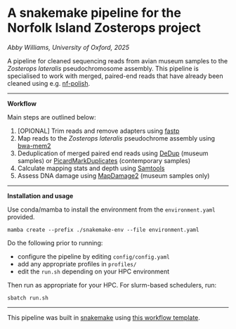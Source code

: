 # A snakemake pipeline for the Norfolk Island Zosterops project
*Abby Williams, University of Oxford, 2025*

A pipeline for cleaned sequencing reads from avian museum samples to the *Zosterops lateralis* pseudochromosome assembly. 
This pipeline is specialised to work with merged, paired-end reads that have already been cleaned using e.g. [nf-polish](https://github.com/MozesBlom/nf-polish).

---

**Workflow**

Main steps are outlined below:
1. [OPIONAL] Trim reads and remove adapters using [fastp](https://github.com/OpenGene/fastp)
2. Map reads to the *Zosterops lateralis* pseudochrome assembly using [bwa-mem2](https://github.com/bwa-mem2/bwa-mem2)
3. Deduplication of merged paired end reads using [DeDup](https://github.com/apeltzer/DeDup) (museum samples) or [PicardMarkDuplicates](https://broadinstitute.github.io/picard/) (contemporary samples)
4. Calculate mapping stats and depth using [Samtools](https://github.com/samtools/samtools)
5. Assess DNA damage using [MapDamage2](https://github.com/ginolhac/mapDamage) (museum samples only)

---

**Installation and usage**

Use conda/mamba to install the environment from the `environment.yaml` provided.

`mamba create --prefix ./snakemake-env --file environment.yaml`

Do the following prior to running: 
- configure the pipeline by editing `config/config.yaml`
- add any appropriate profiles in `profiles/`
- edit the `run.sh` depending on your HPC environment

Then run as appropriate for your HPC. For slurm-based schedulers, run:

`sbatch run.sh`

---

This pipeline was built in [snakemake](https://snakemake.github.io/) using [this workflow template](https://github.com/snakemake-workflows/snakemake-workflow-template).
